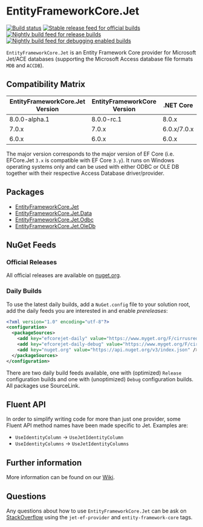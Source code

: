# EntityFrameworkCore.Jet
[![Build status](https://github.com/CirrusRedOrg/EntityFrameworkCore.Jet/actions/workflows/build.yml/badge.svg?branch=master)](https://github.com/CirrusRedOrg/EntityFrameworkCore.Jet/actions/workflows/build.yml)
[![Stable release feed for official builds](https://img.shields.io/nuget/vpre/EntityFrameworkCore.Jet.svg?style=flat-square&label=NuGet)](https://www.nuget.org/packages/EntityFrameworkCore.Jet/)
[![Nightly build feed for release builds](https://img.shields.io/myget/cirrusred/vpre/EntityFrameworkCore.Jet.svg?label=Nightly)](https://www.myget.org/feed/cirrusred/package/nuget/EntityFrameworkCore.Jet)
[![Nightly build feed for debugging enabled builds](https://img.shields.io/myget/cirrusred-debug/vpre/EntityFrameworkCore.Jet.svg?label=Debug)](https://www.myget.org/feed/cirrusred-debug/package/nuget/EntityFrameworkCore.Jet)

`EntityFrameworkCore.Jet` is an Entity Framework Core provider for Microsoft Jet/ACE databases (supporting the Microsoft Access database file formats `MDB` and `ACCDB`).

## Compatibility Matrix

| EntityFrameworkCore.Jet Version | EntityFrameworkCore Version | .NET Core |
| ------------- | ------------- | ------------- |
| 8.0.0-alpha.1 | 8.0.0-rc.1 | 8.0.x |
| 7.0.x | 7.0.x | 6.0.x/7.0.x |
| 6.0.x | 6.0.x | 6.0.x |

The major version corresponds to the major version of EF Core (i.e. EFCore.Jet `3.x` is compatible with EF Core `3.y`).
It runs on Windows operating systems only and can be used with either ODBC or OLE DB together with their respective Access Database driver/provider.

## Packages

* [EntityFrameworkCore.Jet](https://www.nuget.org/packages/EntityFrameworkCore.Jet/)
* [EntityFrameworkCore.Jet.Data](https://www.nuget.org/packages/EntityFrameworkCore.Jet.Data/)
* [EntityFrameworkCore.Jet.Odbc](https://www.nuget.org/packages/EntityFrameworkCore.Jet.Odbc/)
* [EntityFrameworkCore.Jet.OleDb](https://www.nuget.org/packages/EntityFrameworkCore.Jet.OleDb/)

## NuGet Feeds

### Official Releases

All official releases are available on [nuget.org](https://www.nuget.org/packages/EntityFrameworkCore.Jet/).

### Daily Builds

To use the latest daily builds, add a `NuGet.config` file to your solution root, add the daily feeds you are interested in and enable _prereleases_:

```xml
<?xml version="1.0" encoding="utf-8"?>
<configuration>
  <packageSources>
    <add key="efcorejet-daily" value="https://www.myget.org/F/cirrusred/api/v3/index.json" />
    <add key="efcorejet-daily-debug" value="https://www.myget.org/F/cirrusred-debug/api/v3/index.json" />
    <add key="nuget.org" value="https://api.nuget.org/v3/index.json" />
  </packageSources>
</configuration>
```

There are two daily build feeds available, one with (optimized) `Release` configuration builds and one with (unoptimized) `Debug` configuration builds.
All packages use SourceLink.
  
## Fluent API

In order to simplify writing code for more than just one provider, some Fluent API method names have been made specific to Jet.
Examples are:

* `UseIdentityColumn` -> `UseJetIdentityColumn`
* `UseIdentityColumns` -> `UseJetIdentityColumns`

## Further information

More information can be found on our [Wiki](https://www.github.com/CirrusRedOrg/EntityFrameworkCore.Jet/wiki).

## Questions

Any questions about how to use `EntityFrameworkCore.Jet` can be ask on [StackOverflow](https://stackoverflow.com/) using the `jet-ef-provider` and `entity-framework-core` tags.
